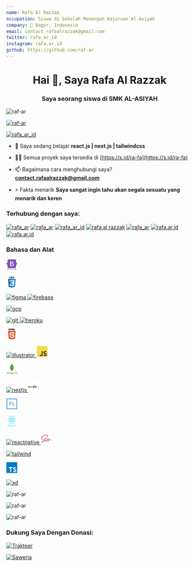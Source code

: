 ```yaml
---
name: Rafa Al Razzak
occupation: Siswa di Sekolah Menengah Kejuruan Al-Asiyah
company: 📍 Bogor, Indonesia
email: contact.rafaalrazzak@gmail.com
twitter: rafa_ar_id
instagram: rafa.ar.id
github: https://github.com/raf-ar
---
```


<h1 align="center"> Hai 👋, Saya Rafa Al Razzak </h1>
<h3 align="center"> Saya seorang siswa di SMK AL-ASIYAH </h3>

<p align="left"> <img src="https://komarev.com/ghpvc/?username=raf-ar&label=Profile%20views&color=0e75b6&style=flat" alt="raf-ar" /> </p>

<p align="left"> <a href="https://github.com/ryo-ma/github-profile-trophy"><img src="https://github-profile-trophy.vercel.app/?username=raf-ar" alt="raf-ar" /></a> </p>

<p align="left"> <a href="https://twitter.com/rafa_ar_id" target="blank"><img src="https://img.shields.io/twitter/follow/rafa_ar_id?logo=twitter&style=for-the-badge" alt="rafa_ar_id" /></a> </p>

- 🌱 Saya sedang belajar **react.js | next.js | tailwindcss**

- 👨‍💻 Semua proyek saya tersedia di [https://s.id/ra-fa](https://s.id/ra-fa)


- 📫 Bagaimana cara menghubungi saya? **contact.rafaalrazzak@gmail.com**

- ⚡ Fakta menarik **Saya sangat ingin tahu akan segala sesuatu yang menarik dan keren**

### Terhubung dengan saya:
<div className="flex flex-wrap w-full items-center">
<a className="p-2" href="https://codepen.io/rafa_ar" target="blank"><img align="center" src="https://raw.githubusercontent.com/rahuldkjain/github-profile-readme-generator/master/src/images/icons/Social/codepen.svg" alt="rafa_ar" height="30" width="30" /></a>
<a className="p-2" href="https://dev.to/rafa_ar" target="blank"><img align="center" src="https://raw.githubusercontent.com/rahuldkjain/github-profile-readme-generator/master/src/images/icons/Social/devto.svg" alt="rafa_ar" height="30" width="30" /></a>
<a className="p-2" href="https://twitter.com/rafa_ar_id" t
arget="blank"><img align="center" src="https://raw.githubusercontent.com/rahuldkjain/github-profile-readme-generator/master/src/images/icons/Social/twitter.svg" alt="rafa_ar_id" height="30" width="30" /></a>
<a className="p-2" href="https://stackoverflow.com/users/rafa al razzak" target="blank"><img align="center" src="https://raw.githubusercontent.com/rahuldkjain/github-profile-readme-generator/master/src/images/icons/Social/stack-overflow.svg" alt="rafa al razzak" height="30" width="30" /></a>
<a className="p-2" href="https://codesandbox.com/rafa_ar" target="blank"><img align="center" src="https://raw.githubusercontent.com/rahuldkjain/github-profile-readme-generator/master/src/images/icons/Social/codesandbox.svg" alt="rafa_ar" height="30" width="30" /></a>
<a className="p-2" href="https://fb.com/rafa.ar.id" target="blank"><img align="center" src="https://raw.githubusercontent.com/rahuldkjain/github-profile-readme-generator/master/src/images/icons/Social/facebook.svg" alt="rafa.ar.id" height="30" width="30" /></a>
<a className="p-2" href="https://instagram.com/rafa.ar.id" target="blank"><img align="center" src="https://raw.githubusercontent.com/rahuldkjain/github-profile-readme-generator/master/src/images/icons/Social/instagram.svg" alt="rafa.ar.id" height="30" width="30" /></a>
</div>

### Bahasa dan Alat
<div className="flex flex-wrap w-full items-center">

<a className="p-2"  href="https://getbootstrap.com" target="_blank" rel="noreferrer"> <img src="https://raw.githubusercontent.com/devicons/devicon/master/icons/bootstrap/bootstrap-plain-wordmark.svg" alt="bootstrap" width="30" height="30"/> </a> 

<a className="p-2" href="https://www.w3schools.com/css/" target="_blank" rel="noreferrer"> <img src="https://raw.githubusercontent.com/devicons/devicon/master/icons/css3/css3-original-wordmark.svg" alt="css3" width="30" height="30"/> </a> 

<a className="p-2" href="https://www.figma.com/" target="_blank" rel="noreferrer"> <img src="https://www.vectorlogo.zone/logos/figma/figma-icon.svg" alt="figma" width="30" height="30"/> </a> <a href="https://firebase.google.com/" target="_blank" rel="noreferrer"> <img src="https://www.vectorlogo.zone/logos/firebase/firebase-icon.svg" alt="firebase" width="30" height="30"/> </a> 

<a className="p-2" href="https://cloud.google.com" target="_blank" rel="noreferrer"> <img src="https://www.vectorlogo.zone/logos/google_cloud/google_cloud-icon.svg" alt="gcp" width="30" height="30"/> </a> 

<a className="p-2" href="https://git-scm.com/" target="_blank" rel="noreferrer"> <img src="https://www.vectorlogo.zone/logos/git-scm/git-scm-icon.svg" alt="git" width="30" height="30"/> </a> <a href="https://heroku.com" target="_blank" rel="noreferrer"> <img src="https://www.vectorlogo.zone/logos/heroku/heroku-icon.svg" alt="heroku" width="30" height="30"/> </a> 

<a className="p-2" href="https://www.w3.org/html/" target="_blank" rel="noreferrer"> <img src="https://raw.githubusercontent.com/devicons/devicon/master/icons/html5/html5-original-wordmark.svg" alt="html5" width="30" height="30"/> </a>

 <a className="p-2" href="https://www.adobe.com/in/products/illustrator.html" target="_blank" rel="noreferrer"> <img src="https://www.vectorlogo.zone/logos/adobe_illustrator/adobe_illustrator-icon.svg" alt="illustrator" width="30" height="30"/> </a> <a href="https://developer.mozilla.org/en-US/docs/Web/JavaScript" target="_blank" rel="noreferrer"> <img src="https://raw.githubusercontent.com/devicons/devicon/master/icons/javascript/javascript-original.svg" alt="javascript" width="30" height="30"/> </a> 
 
 <a className="p-2" href="https://www.mongodb.com/" target="_blank" rel="noreferrer"> <img src="https://raw.githubusercontent.com/devicons/devicon/master/icons/mongodb/mongodb-original-wordmark.svg" alt="mongodb" width="30" height="30"/> </a> 
 
 <a className="p-2" href="https://nextjs.org/" target="_blank" rel="noreferrer"> <img src="https://cdn.worldvectorlogo.com/logos/nextjs-2.svg" alt="nextjs" width="30" height="30"/> </a> <a href="https://nodejs.org" target="_blank" rel="noreferrer"> <img src="https://raw.githubusercontent.com/devicons/devicon/master/icons/nodejs/nodejs-original-wordmark.svg" alt="nodejs" width="30" height="30"/> </a>
 
  <a className="p-2" href="https://www.photoshop.com/en" target="_blank" rel="noreferrer"> <img src="https://raw.githubusercontent.com/devicons/devicon/master/icons/photoshop/photoshop-line.svg" alt="photoshop" width="30" height="30"/> </a> 
  
  <a className="p-2" href="https://reactjs.org/" target="_blank" rel="noreferrer"> <img src="https://raw.githubusercontent.com/devicons/devicon/master/icons/react/react-original-wordmark.svg" alt="react" width="30" height="30"/> </a> 
  
  <a className="p-2" href="https://reactnative.dev/" target="_blank" rel="noreferrer"> <img src="https://reactnative.dev/img/header_logo.svg" alt="reactnative" width="30" height="30"/> </a> <a href="https://sass-lang.com" target="_blank" rel="noreferrer"> <img src="https://raw.githubusercontent.com/devicons/devicon/master/icons/sass/sass-original.svg" alt="sass" width="30" height="30"/> </a> 
  
  <a className="p-2" href="https://tailwindcss.com/" target="_blank" rel="noreferrer"> <img src="https://www.vectorlogo.zone/logos/tailwindcss/tailwindcss-icon.svg" alt="tailwind" width="30" height="30"/> </a>
  
<a className="p-2" href="https://www.typescriptlang.org/" target="_blank" rel="noreferrer"> <img src="https://raw.githubusercontent.com/devicons/devicon/master/icons/typescript/typescript-original.svg" alt="typescript" width="30" height="30"/> </a> 
  
  <a className="p-2" href="https://www.adobe.com/products/xd.html" target="_blank" rel="noreferrer"> <img src="https://cdn.worldvectorlogo.com/logos/adobe-xd.svg" alt="xd" width="30" height="30"/> </a>
</div>

<div className="w-full justify-center items-center">

<a><img src="https://github-readme-stats.vercel.app/api/top-langs?username=raf-ar&show_icons=true&locale=id&layout=compact" alt="raf-ar" /></a>

<a><img src="https://github-readme-stats.vercel.app/api?username=raf-ar&show_icons=true&locale=id" alt="raf-ar" /></a>

<a><img src="https://github-readme-streak-stats.herokuapp.com/?user=raf-ar&" alt="raf-ar" /></a>

</div>

### Dukung Saya Dengan Donasi:

[![Trakteer](https://encrypted-tbn0.gstatic.com/images?q=tbn:ANd9GcQcMBJUrG1xcGEyclqpfwooQD8VsSugFioyZ_CMOsp0c4NXbh1ulgIP3Lk&s=10)](https://trakteer.id/rafaar)

[![Saweria](https://encrypted-tbn0.gstatic.com/images?q=tbn:ANd9GcRhkVSdZ6TXvhkBUdw1q1yv8hYzcBuaIPrcgw&usqp=CAU)](https://saweria.co/rafaar)

